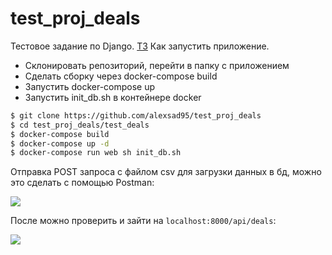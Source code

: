 
# test_proj_deals

Тестовое задание по Django. [ТЗ](https://github.com/alexsad95/test_projects/tree/master/test_proj_deals/files/ТЗ.pdf)
Как запустить приложение.
 - Склонировать репозиторий, перейти в папку с приложением
 - Сделать сборку через docker-compose build
 - Запустить docker-compose up
 - Запустить init_db.sh в контейнере docker

```sh
$ git clone https://github.com/alexsad95/test_proj_deals
$ cd test_proj_deals/test_deals
$ docker-compose build
$ docker-compose up -d 
$ docker-compose run web sh init_db.sh
```

Отправка POST запроса с файлом csv для загрузки данных в бд, можно это сделать с помощью Postman: 

![](https://github.com/alexsad95/test_projects/tree/master/test_proj_deals/files/POST.png)

После можно проверить и зайти на `localhost:8000/api/deals`:

![](https://github.com/alexsad95/test_projects/tree/master/test_proj_deals/files/GET.png)

